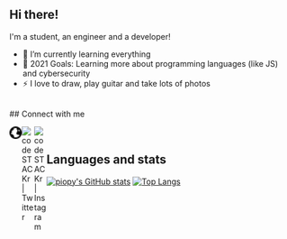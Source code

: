 ## Hi there!

I'm a student, an engineer and a developer!
- 🌱 I’m currently learning everything 
- 🥅 2021 Goals: Learning more about programming languages (like JS) and cybersecurity
- ⚡ I love to draw, play guitar and take lots of photos
<br/>
## Connect with me

[<img align="left" alt="about.me" width="22px" src="https://raw.githubusercontent.com/iconic/open-iconic/master/svg/globe.svg" />][website]
[<img align="left" alt="codeSTACKr | Twitter" width="22px" src="https://cdn.jsdelivr.net/npm/simple-icons@v3/icons/twitter.svg" />][twitter]
[<img align="left" alt="codeSTACKr | Instagram" width="22px" src="https://cdn.jsdelivr.net/npm/simple-icons@v3/icons/instagram.svg" />][instagram]
<br/>
## Languages and stats

[![piopy's GitHub stats](https://github-readme-stats.vercel.app/api?username=piopy&show_icons=true&include_all_commits=true&count_private=true)](https://github.com/piopy)
[![Top Langs](https://github-readme-stats.vercel.app/api/top-langs/?username=piopy&layout=compact)](https://github.com/piopy)


[website]: https://about.me/antoniopio.volgarino
[twitter]: https://twitter.com/solosepiovuole
[instagram]: https://instagram.com/volga.jpg
